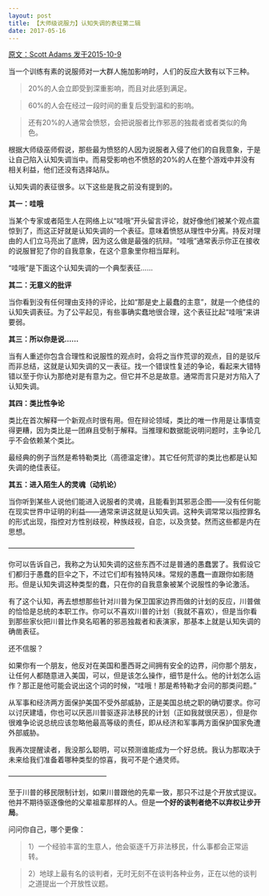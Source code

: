 ```yaml
---
layout: post
title: 【大师级说服力】认知失调的表征第二辑
date: 2017-05-16
---
```



 [原文：Scott Adams     发于2015-10-9][1]

当一个训练有素的说服师对一大群人施加影响时，人们的反应大致有以下三种。

>20%的人会立即受到深重影响，而且对此感到满足。

>60%的人会在经过一段时间的重复后受到温和的影响。

>还有20%的人通常会愤怒，会把说服者比作邪恶的独裁者或者类似的角色。

根据大师级巫师假说，那些最为愤怒的人因为说服者入侵了他们的自我意象，于是让自己陷入认知失调当中。而易受影响也不愤怒的20%的人在整个游戏中并没有相关利益，他们还没有选择站队。

认知失调的表征很多。以下这些是我之前没有提到的。

**其一：哇哦**

当某个专家或者陌生人在网络上以“哇哦”开头留言评论，就好像他们被某个观点震惊到了，而这正好就是认知失调的一个表征。意味着愤怒从理性中分离。持反对理由的人们立马亮出了底牌，因为这么做是最强的抗辩。“哇哦”通常表示你正在接收的说服冒犯了你的自我意象，在这个意象里你相当犀利。

“哇哦”是下面这个认知失调的一个典型表征……

**其二：无意义的批评**

当你看到没有任何理由支持的评论，比如“那是史上最蠢的主意”，就是一个绝佳的认知失调表征。为了公平起见，有些事确实蠢地很合理，这个表征比起“哇哦”来讲要弱。

**其三：所以你是说……**

当有人重述你包含合理性和说服性的观点时，会将之当作荒谬的观点，目的是驳斥而非总结，这就是认知失调的又一表征。找一个错误性复述的争论，看起来大错特错以至于你认为那绝对是有意为之。但它并不总是故意。通常而言只是对方陷入了认知失调。

**其四：类比性争论**

类比在首次解释一个新观点时很有用。但在辩论领域，类比的唯一作用是让事情变得更糟，因为类比是一团麻且受制于解释。当推理和数据能说明问题时，主争论几乎不会依赖某个类比。

最经典的例子当然是希特勒类比（高德温定律）。其它任何荒谬的类比也都是认知失调的绝佳表征。

**其五：进入陌生人的灵魂（动机论）**

当你听到某些人说他们能进入说服者的灵魂，且能看到其邪恶企图——没有任何能在现实世界中证明的利益——通常来讲这就是认知失调。这种失调常常以指控罪名的形式出现，指控对方性别歧视，种族歧视，自恋，以及贪婪。然而这些都是内在思想。

——————————————————

你可以告诉自己，我称之为认知失调的这些东西不过是普通的愚蠢罢了。我假设它们都归于愚蠢的巨伞之下，不过它们却有独特风味。常规的愚蠢一直跟你如影随形。但是认知失调这种类型的蠢，只在你的自我意象被某个说服性的争论激活。

有了这个认知，再去想想那些针对川普为保卫国家边界而做的计划的反应，川普做的恰恰是总统的本职工作。你可以不喜欢川普的计划（我就不喜欢），但是当你看到那些家伙把川普比作臭名昭著的邪恶独裁者和表演家，那基本上就是认知失调的确凿表征。

还不信服？

如果你有一个朋友，他反对在美国和墨西哥之间拥有安全的边界，问你那个朋友，让任何人都随意进入美国，可以，但是该怎么操作，细节是什么。他的计划怎么运作？那正是他可能会说出这个词的时候，“哇哦！那是希特勒才会问的那类问题。”

从军事和经济两方面保护美国不受外部威胁，正是美国总统之职的确切要求。你可以讨厌建墙，你也可以厌恶川普驱逐非法移民的计划（正如我就很厌恶），但是你很难争论说总统应该忽略他最高等级的责任，即从经济和军事两方面保护国家免遭外部威胁。

我再次提醒读者，我没那么聪明，可以预测谁能成为一个好总统。我认为那取决于未来给我们准备着哪种类型的惊喜，我可不是个通灵师。

——————————————

至于川普的移民限制计划，如果川普跟他的先辈一致，那只不过是个开放式提议。他并不期待驱逐像他的父辈祖辈那样的人。但是**一个好的谈判者绝不以弃权让步开局**。

问问你自己，哪个更像：

>1）一个经验丰富的生意人，他会驱逐千万非法移民，什么事都会正常运转。

>2）地球上最有名的谈判者，无时无刻不在谈判各种业务，正在以他的谈判之道提出一个开放性议题。


[1]: http://blog.dilbert.com/post/130823488426/tells-for-cognitive-dissonance-with-some-trump





